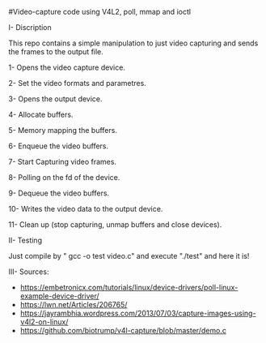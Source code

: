 #Video-capture code using V4L2, poll, mmap and ioctl

   I- Discription

This repo contains a simple manipulation to just video capturing 
and sends the frames to the output file.

1- Opens the video capture device.

2- Set the video formats and parametres.

3- Opens the output device.

4- Allocate buffers.

5- Memory mapping the buffers.

6- Enqueue the video buffers.

7- Start Capturing video frames.

8- Polling on the fd of the device.

9- Dequeue the video buffers.

10- Writes the video data to the output device.

11- Clean up (stop capturing, unmap buffers and close devices). 

   II- Testing

Just compile by " gcc -o test video.c" and execute "./test" and here it is!


III- Sources:

- https://embetronicx.com/tutorials/linux/device-drivers/poll-linux-example-device-driver/
- https://lwn.net/Articles/206765/
- https://jayrambhia.wordpress.com/2013/07/03/capture-images-using-v4l2-on-linux/
- https://github.com/biotrump/v4l-capture/blob/master/demo.c 
